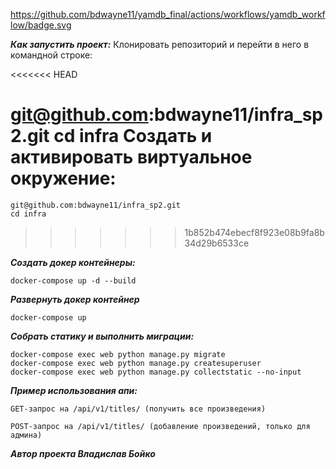 https://github.com/bdwayne11/yamdb_final/actions/workflows/yamdb_workflow/badge.svg


***Как запустить проект:***
Клонировать репозиторий и перейти в него в командной строке:

<<<<<<< HEAD

git@github.com:bdwayne11/infra_sp2.git
cd infra
Cоздать и активировать виртуальное окружение:
=======
```
git@github.com:bdwayne11/infra_sp2.git
cd infra
```
>>>>>>> 1b852b474ebecf8f923e08b9fa8b34d29b6533ce

***Создать докер контейнеры:***

```
docker-compose up -d --build
```

***Развернуть докер контейнер***

```
docker-compose up
```

***Собрать статику и выполнить миграции:***

```
docker-compose exec web python manage.py migrate
docker-compose exec web python manage.py createsuperuser
docker-compose exec web python manage.py collectstatic --no-input
```

***Пример использования апи:***

```
GET-запрос на /api/v1/titles/ (получить все произведения)
```

```
POST-запрос на /api/v1/titles/ (добавление произведений, только для админа)
```

***Автор проекта Владислав Бойко***

